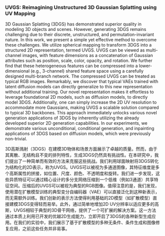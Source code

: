 ### UVGS: Reimagining Unstructured 3D Gaussian Splatting using UV Mapping

3D Gaussian Splatting (3DGS) has demonstrated superior quality in modeling 3D objects and scenes. However, generating 3DGS remains challenging due to their discrete, unstructured, and permutation-invariant nature. In this work, we present a simple yet effective method to overcome these challenges. We utilize spherical mapping to transform 3DGS into a structured 2D representation, termed UVGS. UVGS can be viewed as multi-channel images, with feature dimensions as a concatenation of Gaussian attributes such as position, scale, color, opacity, and rotation. We further find that these heterogeneous features can be compressed into a lower-dimensional (e.g., 3-channel) shared feature space using a carefully designed multi-branch network. The compressed UVGS can be treated as typical RGB images. Remarkably, we discover that typical VAEs trained with latent diffusion models can directly generalize to this new representation without additional training. Our novel representation makes it effortless to leverage foundational 2D models, such as diffusion models, to directly model 3DGS. Additionally, one can simply increase the 2D UV resolution to accommodate more Gaussians, making UVGS a scalable solution compared to typical 3D backbones. This approach immediately unlocks various novel generation applications of 3DGS by inherently utilizing the already developed superior 2D generation capabilities. In our experiments, we demonstrate various unconditional, conditional generation, and inpainting applications of 3DGS based on diffusion models, which were previously non-trivial.

3D高斯溅射（3DGS）在建模3D物体和场景方面展示了卓越的质量。然而，由于其离散、无结构且不变的排列特性，生成3DGS仍然具有挑战性。在本研究中，我们提出了一种简单而有效的方法来克服这些挑战。我们利用球面映射将3DGS转化为结构化的2D表示，称为UVGS。UVGS可以被视为多通道图像，其特征维度是多个高斯属性的拼接，如位置、尺度、颜色、不透明度和旋转。我们进一步发现，这些异质特征可以通过精心设计的多分支网络压缩到一个低维（例如3通道）共享特征空间。压缩后的UVGS可以被视为典型的RGB图像。值得注意的是，我们发现，使用潜在扩散模型训练的典型变分自编码器（VAE）可以直接泛化到这种新表示，而无需额外训练。我们创新的表示方法使得利用基础的2D模型（如扩散模型）直接建模3DGS变得轻而易举。此外，通过简单地增加2D UV分辨率以适应更多的高斯，UVGS相较于典型的3D骨干网络，提供了一个可扩展的解决方案。这一方法通过本质上利用已开发的优越2D生成能力，立即开启了3DGS的各种新型生成应用。在我们的实验中，我们展示了基于扩散模型的多种无条件、条件生成和图像修复应用，之前这些任务并非易事。
